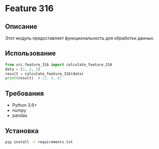 # Feature 316
## Описание
Этот модуль предоставляет функциональность для обработки данных.
## Использование
```python
from src.feature_316 import calculate_feature_316
data = [1, 2, 3]
result = calculate_feature_316(data)
print(result)  # [2, 4, 6]
```
## Требования
- Python 3.6+
- numpy
- pandas
## Установка
```bash
pip install -r requirements.txt
```